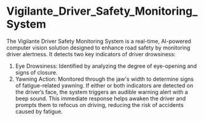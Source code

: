 # Vigilante_Driver_Safety_Monitoring_System

The Vigilante Driver Safety Monitoring System is a real-time, AI-powered computer vision solution designed to enhance road safety by monitoring driver alertness. It detects two key indicators of driver drowsiness:

1. Eye Drowsiness: Identified by analyzing the degree of eye-opening and signs of closure.
2. Yawning Action: Monitored through the jaw's width to determine signs of fatigue-related yawning.
If either or both indicators are detected on the driver’s face, the system triggers an audible warning alert with a beep sound. This immediate response helps awaken the driver and prompts them to refocus on driving, reducing the risk of accidents caused by fatigue. 
